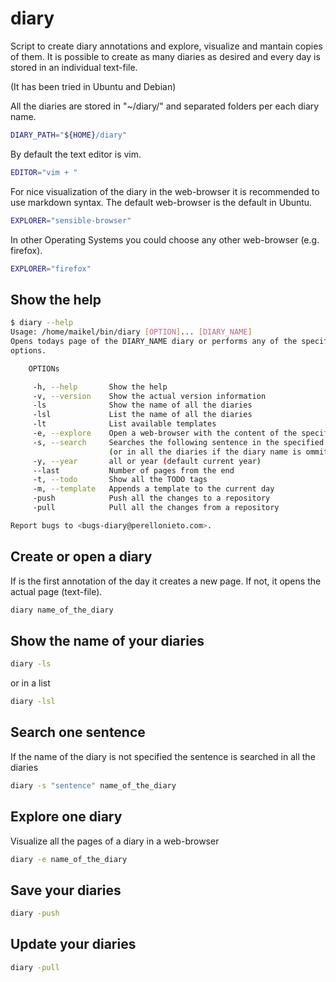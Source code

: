 # diary

Script to create diary annotations and explore, visualize and mantain copies of
them. It is possible to create as many diaries as desired and every day is
stored in an individual text-file.

(It has been tried in Ubuntu and Debian)

All the diaries are stored in "~/diary/" and separated folders per each diary
name.

```bash
DIARY_PATH="${HOME}/diary"
```

By default the text editor is vim.

```bash
EDITOR="vim + "
```

For nice visualization of the diary in the web-browser it is recommended to use
markdown syntax. The default web-browser is the default in Ubuntu.

```bash
EXPLORER="sensible-browser"
```

In other Operating Systems you could choose any other web-browser (e.g. firefox).

```bash
EXPLORER="firefox"
```

Show the help
-------------
```sh
$ diary --help
Usage: /home/maikel/bin/diary [OPTION]... [DIARY_NAME]
Opens todays page of the DIARY_NAME diary or performs any of the specified
options.

    OPTIONs

     -h, --help       Show the help
     -v, --version    Show the actual version information
     -ls              Show the name of all the diaries
     -lsl             List the name of all the diaries
     -lt              List available templates
     -e, --explore    Open a web-browser with the content of the specified diary
     -s, --search     Searches the following sentence in the specified diary
                      (or in all the diaries if the diary name is ommited)
     -y, --year       all or year (default current year)
     --last           Number of pages from the end
     -t, --todo       Show all the TODO tags
     -m, --template   Appends a template to the current day
     -push            Push all the changes to a repository
     -pull            Pull all the changes from a repository

Report bugs to <bugs-diary@perellonieto.com>.
```

Create or open a diary
----------------------

If is the first annotation of the day it creates a new page. If not, it opens
the actual page (text-file).

```sh
diary name_of_the_diary
```

Show the name of your diaries
----------------------------

```sh
diary -ls
```

or in a list

```sh
diary -lsl
```

Search one sentence
-------------------

If the name of the diary is not specified the sentence is searched in all
the diaries

```sh
diary -s "sentence" name_of_the_diary
```

Explore one diary
-----------------

Visualize all the pages of a diary in a web-browser

```sh
diary -e name_of_the_diary
```

Save your diaries
-----------------

```sh
diary -push
```

Update your diaries
-------------------

```sh
diary -pull
```
